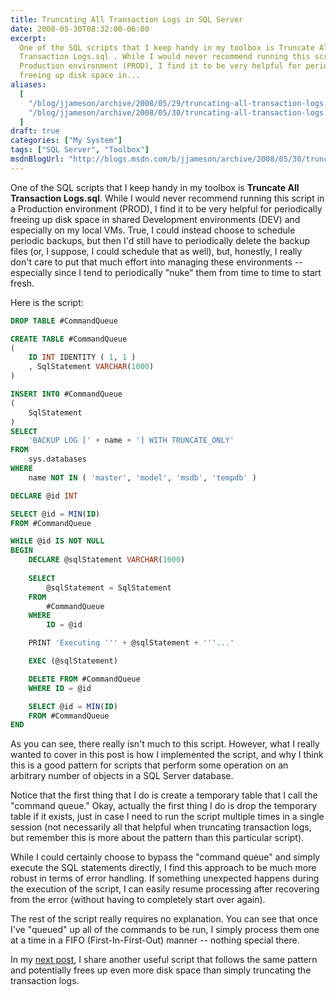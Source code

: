 ```yaml
---
title: Truncating All Transaction Logs in SQL Server
date: 2008-05-30T08:32:00-06:00
excerpt:
  One of the SQL scripts that I keep handy in my toolbox is Truncate All
  Transaction Logs.sql . While I would never recommend running this script in a
  Production environment (PROD), I find it to be very helpful for periodically
  freeing up disk space in...
aliases:
  [
    "/blog/jjameson/archive/2008/05/29/truncating-all-transaction-logs.aspx",
    "/blog/jjameson/archive/2008/05/30/truncating-all-transaction-logs.aspx",
  ]
draft: true
categories: ["My System"]
tags: ["SQL Server", "Toolbox"]
msdnBlogUrl: "http://blogs.msdn.com/b/jjameson/archive/2008/05/30/truncating-all-transaction-logs.aspx"
---
```


One of the SQL scripts that I keep handy in my toolbox is **Truncate All
Transaction Logs.sql**. While I would never recommend running this script in a
Production environment (PROD), I find it to be very helpful for periodically
freeing up disk space in shared Development environments (DEV) and especially on
my local VMs. True, I could instead choose to schedule periodic backups, but
then I'd still have to periodically delete the backup files (or, I suppose, I
could schedule that as well), but, honestly, I really don't care to put that
much effort into managing these environments -- especially since I tend to
periodically "nuke" them from time to time to start fresh.

Here is the script:

```SQL
DROP TABLE #CommandQueue

CREATE TABLE #CommandQueue
(
    ID INT IDENTITY ( 1, 1 )
    , SqlStatement VARCHAR(1000)
)

INSERT INTO #CommandQueue
(
    SqlStatement
)
SELECT
    'BACKUP LOG [' + name + '] WITH TRUNCATE_ONLY'
FROM
    sys.databases
WHERE
    name NOT IN ( 'master', 'model', 'msdb', 'tempdb' )

DECLARE @id INT

SELECT @id = MIN(ID)
FROM #CommandQueue

WHILE @id IS NOT NULL
BEGIN
    DECLARE @sqlStatement VARCHAR(1000)
    
    SELECT
        @sqlStatement = SqlStatement
    FROM
        #CommandQueue
    WHERE
        ID = @id

    PRINT 'Executing ''' + @sqlStatement + '''...'

    EXEC (@sqlStatement)

    DELETE FROM #CommandQueue
    WHERE ID = @id

    SELECT @id = MIN(ID)
    FROM #CommandQueue
END
```

As you can see, there really isn't much to this script. However, what I really
wanted to cover in this post is how I implemented the script, and why I think
this is a good pattern for scripts that perform some operation on an arbitrary
number of objects in a SQL Server database.

Notice that the first thing that I do is create a temporary table that I call
the "command queue." Okay, actually the first thing I do is drop the temporary
table if it exists, just in case I need to run the script multiple times in a
single session (not necessarily all that helpful when truncating transaction
logs, but remember this is more about the pattern than this particular script).

While I could certainly choose to bypass the "command queue" and simply execute
the SQL statements directly, I find this approach to be much more robust in
terms of error handling. If something unexpected happens during the execution of
the script, I can easily resume processing after recovering from the error
(without having to completely start over again).

The rest of the script really requires no explanation. You can see that once
I've "queued" up all of the commands to be run, I simply process them one at a
time in a FIFO (First-In-First-Out) manner -- nothing special there.

In my [next post](/blog/jjameson/2008/05/30/shrinking-all-database-files), I
share another useful script that follows the same pattern and potentially frees
up even more disk space than simply truncating the transaction logs.
